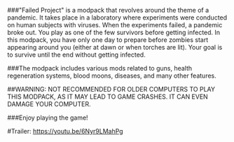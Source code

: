 ###"Failed Project" is a modpack that revolves around the theme of a pandemic. It takes place in a laboratory where experiments were conducted on human subjects with viruses. When the experiments failed, a pandemic broke out. You play as one of the few survivors before getting infected. In this modpack, you have only one day to prepare before zombies start appearing around you (either at dawn or when torches are lit). Your goal is to survive until the end without getting infected.

###The modpack includes various mods related to guns, health regeneration systems, blood moons, diseases, and many other features.

##WARNING: NOT RECOMMENDED FOR OLDER COMPUTERS TO PLAY THIS MODPACK, AS IT MAY LEAD TO GAME CRASHES. IT CAN EVEN DAMAGE YOUR COMPUTER.

###Enjoy playing the game!

#Trailer: https://youtu.be/6Nyr9LMahPg
